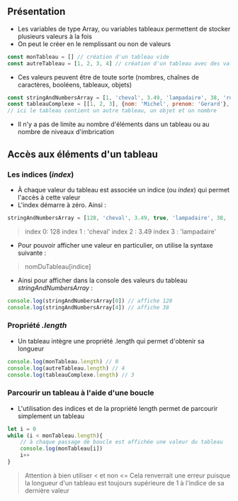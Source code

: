 ## Présentation
- Les variables de type Array, ou variables tableaux permettent de stocker plusieurs valeurs à la fois 
- On peut le créer en le remplissant ou non de valeurs
```javascript
const monTableau = [] // création d'un tableau vide
const autreTableau = [1, 2, 3, 4] // création d'un tableau avec des valeurs
```
- Ces valeurs peuvent être de toute sorte (nombres, chaînes de caractères, booléens, tableaux, objets)
```javascript
const stringAndNumbersArray = [1, 'cheval', 3.49, 'lampadaire', 38, 'robert']
const tableauComplexe = [[1, 2, 3], {nom: 'Michel', prenom: 'Gerard'}, 3.98]
// ici le tableau contient un autre tableau, un objet et un nombre
```
- Il n'y a pas de limite au nombre d'éléments dans un tableau ou au nombre de niveaux d'imbrication
## Accès aux éléments d'un tableau
### Les indices (*index*)
- À chaque valeur du tableau est associée un indice (ou *index*) qui permet l'accès à cette valeur
- L'index démarre à zéro. Ainsi :
```javascript
stringAndNumbersArray = [128, 'cheval', 3.49, true, 'lampadaire', 38, 'robert', false]
```
> index 0: 128
> index 1 : 'cheval'
> index 2 : 3.49
> index 3 : 'lampadaire'
- Pour pouvoir afficher une valeur en particulier, on utilise la syntaxe suivante :
> nomDuTableau[indice]
- Ainsi pour afficher dans la console des valeurs du tableau *stringAndNumbersArray* :
```javascript
console.log(stringAndNumbersArray[0]) // affiche 128
console.log(stringAndNumbersArray[4]) // affiche 38
```
### Propriété *.length*
- Un tableau intègre une propriété .length qui permet d'obtenir sa longueur
```javascript
console.log(monTableau.length) // 0
console.log(autreTableau.length) // 4
console.log(tableauComplexe.length) // 3
```
### Parcourir un tableau à l'aide d'une boucle
- L'utilisation des indices et de la propriété length permet de parcourir simplement un tableau
```javascript
let i = 0 
while (i < monTableau.length){
    // à chaque passage de boucle est affichée une valeur du tableau
    console.log(monTableau[i])
    i++
}
```
> Attention à bien utiliser  < et non <= 
> Cela renverrait une erreur puisque la longueur d'un tableau est toujours supérieure de 1 à l'indice de sa dernière valeur
###
